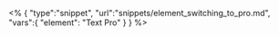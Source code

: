 <% {
	"type":"snippet", "url":"snippets/element_switching_to_pro.md", "vars":{
		"element": "Text Pro"
	}
} %>